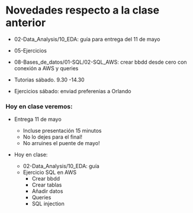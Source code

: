 # Novedades respecto a la clase anterior

* 02-Data_Analysis/10_EDA: guía para entrega del 11 de mayo

* 05-Ejercicios

* 08-Bases_de_datos/01-SQL/02-SQL_AWS: crear bbdd desde cero con conexión a AWS y queries

* Tutorias sábado. 9.30 -14.30

* Ejercicios sábado: enviad preferenias a Orlando

### Hoy en clase veremos:


* Entrega 11 de mayo
  * Incluse presentación 15 minutos
  * No lo dejes para el final!
  * No arruines el puente de mayo!

* Hoy en clase: 

  * 02-Data_Analysis/10_EDA: guía
  * Ejercicio SQL en AWS
    * Crear bbdd
    * Crear tablas
    * Añadir datos
    * Queries
    * SQL injection

